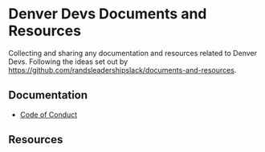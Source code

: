 # Denver Devs Documents and Resources
Collecting and sharing any documentation and resources related to Denver Devs. Following the ideas set out by https://github.com/randsleadershipslack/documents-and-resources. 


## Documentation
- [Code of Conduct](https://github.com/Denver-Devs/documents-and-resources/blob/master/CODE_OF_CONDUCT.md)

## Resources
